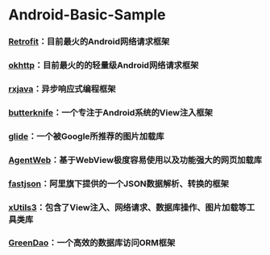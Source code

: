 # Android-Basic-Sample

### [Retrofit](https://github.com/square/retrofit)：目前最火的Android网络请求框架
### [okhttp](https://github.com/square/okhttp)：目前最火的的轻量级Android网络请求框架
### [rxjava](https://github.com/ReactiveX/RxJava)：异步响应式编程框架
### [butterknife](https://github.com/JakeWharton/butterknife)：一个专注于Android系统的View注入框架
### [glide](https://github.com/bumptech/glide)：一个被Google所推荐的图片加载库
### [AgentWeb](https://github.com/Justson/AgentWeb)：基于WebView极度容易使用以及功能强大的网页加载库
### [fastjson](https://github.com/alibaba/fastjson)：阿里旗下提供的一个JSON数据解析、转换的框架
### [xUtils3](https://github.com/wyouflf/xUtils3)：包含了View注入、网络请求、数据库操作、图片加载等工具类库
### [GreenDao](https://github.com/greenrobot/greenDAO)：一个高效的数据库访问ORM框架
